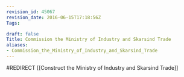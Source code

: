 ```yaml
---
revision_id: 45067
revision_date: 2016-06-15T17:18:56Z
Tags:

draft: false
Title: Commission the Ministry of Industry and Skarsind Trade
aliases:
- Commission_the_Ministry_of_Industry_and_Skarsind_Trade
---
```

#REDIRECT [[Construct the Ministry of Industry and Skarsind Trade]]